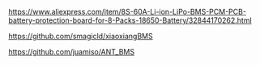 https://www.aliexpress.com/item/8S-60A-Li-ion-LiPo-BMS-PCM-PCB-battery-protection-board-for-8-Packs-18650-Battery/32844170262.html

https://github.com/smagicld/xiaoxiangBMS

https://github.com/juamiso/ANT_BMS

